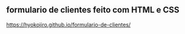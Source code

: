 ## formulario de clientes feito com HTML e CSS

https://hyokojiro.github.io/formulario-de-clientes/
